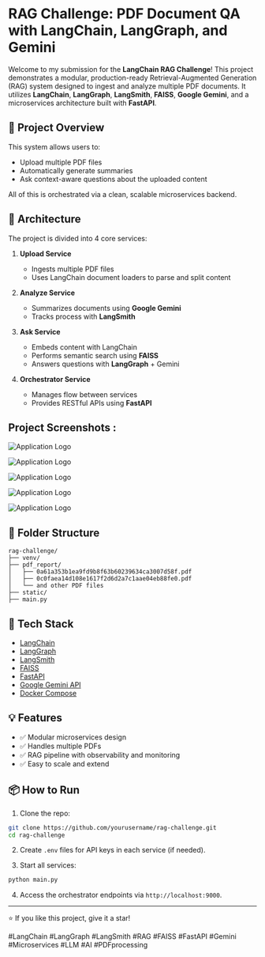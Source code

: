 # RAG Challenge: PDF Document QA with LangChain, LangGraph, and Gemini

Welcome to my submission for the **LangChain RAG Challenge**! This project demonstrates a modular, production-ready Retrieval-Augmented Generation (RAG) system designed to ingest and analyze multiple PDF documents. It utilizes **LangChain**, **LangGraph**, **LangSmith**, **FAISS**, **Google Gemini**, and a microservices architecture built with **FastAPI**.

## 🚀 Project Overview

This system allows users to:

* Upload multiple PDF files
* Automatically generate summaries
* Ask context-aware questions about the uploaded content

All of this is orchestrated via a clean, scalable microservices backend.

## 🧱 Architecture

The project is divided into 4 core services:

1. **Upload Service**

   * Ingests multiple PDF files
   * Uses LangChain document loaders to parse and split content

2. **Analyze Service**

   * Summarizes documents using **Google Gemini**
   * Tracks process with **LangSmith**

3. **Ask Service**

   * Embeds content with LangChain
   * Performs semantic search using **FAISS**
   * Answers questions with **LangGraph** + Gemini

4. **Orchestrator Service**

   * Manages flow between services
   * Provides RESTful APIs using **FastAPI**


## Project Screenshots :

![Application Logo](https://raw.githubusercontent.com/MagicDash91/ML-Engineering-Project/main/Resume%20Screening%20with%20AI/static/h1.JPG)

![Application Logo](https://raw.githubusercontent.com/MagicDash91/ML-Engineering-Project/main/Resume%20Screening%20with%20AI/static/h2.JPG)

![Application Logo](https://raw.githubusercontent.com/MagicDash91/ML-Engineering-Project/main/Resume%20Screening%20with%20AI/static/h3.JPG)

![Application Logo](https://raw.githubusercontent.com/MagicDash91/ML-Engineering-Project/main/Resume%20Screening%20with%20AI/static/h4.JPG)

![Application Logo](https://raw.githubusercontent.com/MagicDash91/ML-Engineering-Project/main/Resume%20Screening%20with%20AI/static/h5.JPG)


## 📂 Folder Structure

```
rag-challenge/
├── venv/
├── pdf_report/
│   ├── 0a61a353b1ea9fd9b8f63b60239634ca3007d58f.pdf
│   ├── 0c0faea14d108e1617f2d6d2a7c1aae04eb88fe0.pdf
│   └── and other PDF files
├── static/
├── main.py
```

## 🔧 Tech Stack

* [LangChain](https://github.com/langchain-ai/langchain)
* [LangGraph](https://github.com/langchain-ai/langgraph)
* [LangSmith](https://smith.langchain.com/)
* [FAISS](https://github.com/facebookresearch/faiss)
* [FastAPI](https://fastapi.tiangolo.com/)
* [Google Gemini API](https://ai.google.dev/)
* [Docker Compose](https://docs.docker.com/compose/)

## 💡 Features

* ✅ Modular microservices design
* ✅ Handles multiple PDFs
* ✅ RAG pipeline with observability and monitoring
* ✅ Easy to scale and extend

## 📦 How to Run

1. Clone the repo:

```bash
git clone https://github.com/yourusername/rag-challenge.git
cd rag-challenge
```

2. Create `.env` files for API keys in each service (if needed).

3. Start all services:

```bash
python main.py
```

4. Access the orchestrator endpoints via `http://localhost:9000`.

---

⭐ If you like this project, give it a star!

#LangChain #LangGraph #LangSmith #RAG #FAISS #FastAPI #Gemini #Microservices #LLM #AI #PDFprocessing
